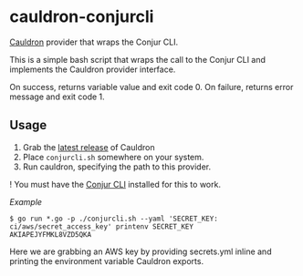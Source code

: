 # cauldron-conjurcli

[Cauldron](https://github.com/conjurinc/cauldron) provider that wraps the Conjur CLI.

This is a simple bash script that wraps the call to the Conjur CLI and implements the
Cauldron provider interface.

On success, returns variable value and exit code 0.
On failure, returns error message and exit code 1.

## Usage

1. Grab the [latest release](https://github.com/conjurinc/cauldron/releases) of Cauldron
2. Place `conjurcli.sh` somewhere on your system.
3. Run cauldron, specifying the path to this provider.

! You must have the [Conjur CLI](https://developer.conjur.net/cli) installed for this to work.

*Example*

```sh-session
$ go run *.go -p ./conjurcli.sh --yaml 'SECRET_KEY: ci/aws/secret_access_key' printenv SECRET_KEY
AKIAPEJYFMKL8VZD5QKA
```

Here we are grabbing an AWS key by providing secrets.yml inline and printing the environment
variable Cauldron exports.
